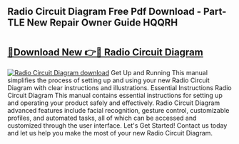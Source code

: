 ## Radio Circuit Diagram Free Pdf Download - Part-TLE New Repair Owner Guide HQQRH

# <h2><a href="http://dfr63y.blite.top/?on=Radio+Circuit+Diagram">🔗Download New 👉🔴 Radio Circuit Diagram</a></h2>

[![Radio Circuit Diagram download](https://i.imgur.com/lujVjoI.png)](http://dfr63y.blite.top/?on=Radio+Circuit+Diagram)
Get Up and Running This manual simplifies the process of setting up and using your new Radio Circuit Diagram with clear instructions and illustrations. Essential Instructions Radio Circuit Diagram This manual contains essential instructions for setting up and operating your product safely and effectively. Radio Circuit Diagram advanced features include facial recognition, gesture control, customizable profiles, and automated tasks, all of which can be accessed and customized through the user interface. Let's Get Started! Contact us today and let us help you make the most of your new Radio Circuit Diagram.
